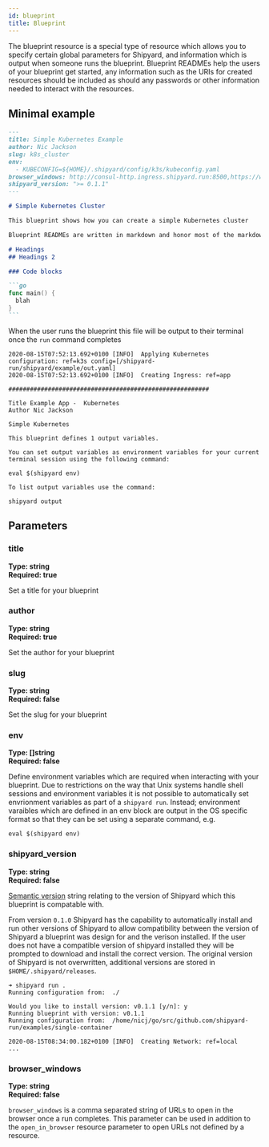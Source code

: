 ```yaml
---
id: blueprint
title: Blueprint
---
```


The blueprint resource is a special type of resource which allows you to specify certain global parameters for Shipyard, and information which is output when someone runs the blueprint. Blueprint READMEs help the users of your blueprint get started, any information such as the URIs for created resources
should be included as should any passwords or other information needed to interact with the resources.

## Minimal example

~~~markdown
---
title: Simple Kubernetes Example
author: Nic Jackson
slug: k8s_cluster
env:
  - KUBECONFIG=${HOME}/.shipyard/config/k3s/kubeconfig.yaml
browser_windows: http://consul-http.ingress.shipyard.run:8500,https://www.google.com
shipyard_version: ">= 0.1.1"
---

# Simple Kubernetes Cluster

This blueprint shows how you can create a simple Kubernetes cluster

Blueprint READMEs are written in markdown and honor most of the markdown formatting rules for example:

# Headings
## Headings 2

### Code blocks

```go
func main() {
  blah
}
```

~~~

When the user runs the blueprint this file will be output to their terminal once the `run` command completes

```shell
2020-08-15T07:52:13.692+0100 [INFO]  Applying Kubernetes configuration: ref=k3s config=[/shipyard-run/shipyard/example/out.yaml]
2020-08-15T07:52:13.692+0100 [INFO]  Creating Ingress: ref=app

########################################################

Title Example App -  Kubernetes
Author Nic Jackson

Simple Kubernetes

This blueprint defines 1 output variables.

You can set output variables as environment variables for your current terminal session using the following command:

eval $(shipyard env)

To list output variables use the command:

shipyard output
```

## Parameters

### title
**Type: string**  
**Required: true**

Set a title for your blueprint

### author
**Type: string**  
**Required: true**

Set the author for your blueprint

### slug
**Type: string**  
**Required: false**

Set the slug for your blueprint

### env
**Type: []string**  
**Required: false**

Define environment variables which are required when interacting with your blueprint. Due to restrictions on the way that Unix systems handle shell sessions and environment variables it is not possible to automatically set envrionment variables as part of a `shipyard run`. Instead; environment varaibles which are defined in an env block are output in the OS specific format so that they can be set using a separate command, e.g.

```shell
eval $(shipyard env)
```

### shipyard_version
**Type: string**  
**Required: false**

[Semantic version](https://godoc.org/golang.org/x/mod/semver) string relating to the version of Shipyard which this blueprint is compatable with.

From version `0.1.0` Shipyard has the capability to automatically install and run other versions of Shipyard to allow compatibility between the version of Shipyard a blueprint was design for and the verison installed. If the user does not have a compatible version of shipyard installed they will be prompted to download and install the correct version. The original version of Shipyard is not overwritten, additional versions are stored in `$HOME/.shipyard/releases`.

```shell
➜ shipyard run .  
Running configuration from:  ./

Would you like to install version: v0.1.1 [y/n]: y
Running blueprint with version: v0.1.1
Running configuration from:  /home/nicj/go/src/github.com/shipyard-run/examples/single-container

2020-08-15T08:34:00.182+0100 [INFO]  Creating Network: ref=local
...
```

### browser_windows
**Type: string**  
**Required: false**

`browser_windows` is a comma separated string of URLs to open in the browser once a run completes. This parameter can be used in addition to the `open_in_browser` resource parameter to open URLs not defined by a resource.